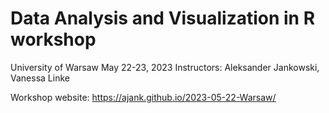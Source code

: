 # Data Analysis and Visualization in R workshop
University of Warsaw
May 22-23, 2023
Instructors: Aleksander Jankowski, Vanessa Linke

Workshop website: https://ajank.github.io/2023-05-22-Warsaw/
